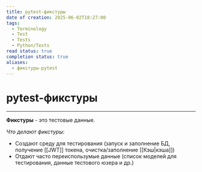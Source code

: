 ```yaml
---
title: pytest-фикстуры
date of creation: 2025-06-02T18:27:00
tags:
  - Terminology
  - Test
  - Tests
  - Python/Tests
read status: true
completion status: true
aliases:
  - фикстуры-pytest
---
```

# pytest-фикстуры
---

**Фикстуры** - это тестовые данные.

*Что делают фикстуры:*

- Создают среду для тестирования (запуск и заполнение БД, получение [[JWT]] токена, очистка/заполнение [[Кэш|кэша]])
- Отдают часто переиспользумые данные (список моделей для тестирования, данные тестового юзера и др.)
